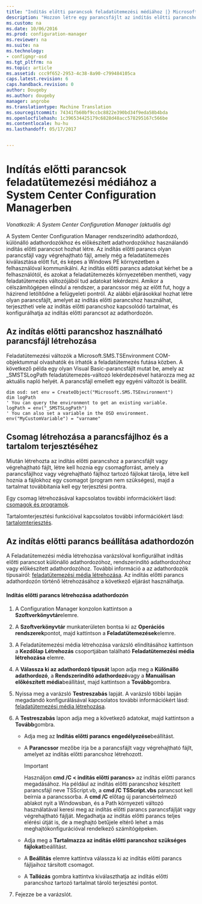 ```yaml
---
title: "Indítás előtti parancsok feladatütemezési médiához |} Microsoft Docs"
description: "Hozzon létre egy parancsfájlt az indítás előtti parancshoz használható, az indítás előtti parancshoz kapcsolódó tartalmat terjeszteni, és konfigurálja az indítás előtti parancs adathordozón."
ms.custom: na
ms.date: 10/06/2016
ms.prod: configuration-manager
ms.reviewer: na
ms.suite: na
ms.technology:
- configmgr-osd
ms.tgt_pltfrm: na
ms.topic: article
ms.assetid: ccc9f652-2953-4c38-8a90-c799484105ca
caps.latest.revision: 6
caps.handback.revision: 0
author: Dougeby
ms.author: dougeby
manager: angrobe
ms.translationtype: Machine Translation
ms.sourcegitcommit: 74341fb60bf9ccbc8822e390bd34f9eda58b4bda
ms.openlocfilehash: 1c396534425179c6828d48acc578295167c566be
ms.contentlocale: hu-hu
ms.lasthandoff: 05/17/2017


---
```

# <a name="prestart-commands-for-task-sequence-media-in-system-center-configuration-manager"></a>Indítás előtti parancsok feladatütemezési médiához a System Center Configuration Managerben

*Vonatkozik: A System Center Configuration Manager (aktuális ág)*

A System Center Configuration Manager rendszerindító adathordozó, különálló adathordozókhoz és előkészített adathordozókhoz használandó indítás előtti parancsot hozhat létre. Az indítás előtti parancs olyan parancsfájl vagy végrehajtható fájl, amely még a feladatütemezés kiválasztása előtt fut, és képes a Windows PE környezetben a felhasználóval kommunikálni. Az indítás előtti parancs adatokat kérhet be a felhasználótól, és azokat a feladatütemezés környezetében mentheti, vagy feladatütemezés változójából tud adatokat lekérdezni. Amikor a célszámítógépen elindul a rendszer, a parancssor még az előtt fut, hogy a házirend letöltődne a felügyeleti pontról. Az alábbi eljárásokkal hozhat létre olyan parancsfájlt, amelyet az indítás előtti parancshoz használhat, terjesztheti vele az indítás előtti parancshoz kapcsolódó tartalmat, és konfigurálhatja az indítás előtti parancsot az adathordozón.  

## <a name="create-a-script-file-to-use-for-the-prestart-command"></a>Az indítás előtti parancshoz használható parancsfájl létrehozása  
 Feladatütemezési változók a Microsoft.SMS.TSEnvironment COM-objektummal olvashatók és írhatók a feladatütemezés futása közben. A következő példa egy olyan Visual Basic-parancsfájlt mutat be, amely az _SMSTSLogPath feladatütemezés-változó lekérdezésével határozza meg az aktuális napló helyét. A parancsfájl emellett egy egyéni változót is beállít.  

```  
dim osd: set env = CreateObject("Microsoft.SMS.TSEnvironment")  
dim logPath  
' You can query the environment to get an existing variable.  
logPath = env("_SMSTSLogPath")  
' You can also set a variable in the OSD environment.  
env("MyCustomVariable") = "varname"  
```  

## <a name="create-a-package-for-the-script-file-and-distribute-the-content"></a>Csomag létrehozása a parancsfájlhoz és a tartalom terjesztéséhez  
 Miután létrehozta az indítás előtti parancshoz a parancsfájlt vagy végrehajtható fájlt, létre kell hoznia egy csomagforrást, amely a parancsfájlhoz vagy végrehajtható fájlhoz tartozó fájlokat tárolja, létre kell hoznia a fájlokhoz egy csomagot (program nem szükséges), majd a tartalmat továbbítania kell egy terjesztési pontra.  

 Egy csomag létrehozásával kapcsolatos további információkért lásd: [csomagok és programok](../../apps/deploy-use/packages-and-programs.md).  

 Tartalomterjesztési funkcióival kapcsolatos további információkért lásd: [tartalomterjesztés](../../core/servers/deploy/configure/deploy-and-manage-content.md#bkmk_distribute).  

## <a name="configure-the-prestart-command-in-media"></a>Az indítás előtti parancs beállítása adathordozón  
 A Feladatütemezési média létrehozása varázslóval konfigurálhat indítás előtti parancsot különálló adathordozóhoz, rendszerindító adathordozóhoz vagy előkészített adathordozóhoz. További információ a az adathordozók típusairól: [feladatütemezési média létrehozása](../deploy-use/create-task-sequence-media.md). Az indítás előtti parancs adathordozón történő létrehozásához a következő eljárást használhatja.  

#### <a name="to-create-a-prestart-command-in-media"></a>Indítás előtti parancs létrehozása adathordozón  

1.  A Configuration Manager konzolon kattintson a **Szoftverkönyvtár**elemre.  

2.  A **Szoftverkönyvtár** munkaterületen bontsa ki az **Operációs rendszerek**pontot, majd kattintson a **Feladatütemezések**elemre.  

3.  A Feladatütemezési média létrehozása varázsló elindításához kattintson a **Kezdőlap** **Létrehozás** csoportjában található **Feladatütemezési média létrehozása** elemre.  

4.  A **Válassza ki az adathordozó típusát** lapon adja meg a **Különálló adathordozó**, a **Rendszerindító adathordozó**vagy a **Manuálisan előkészített média**beállítást, majd kattintson a **Tovább**gombra.  

5.  Nyissa meg a varázsló **Testreszabás** lapját. A varázsló többi lapján megadandó konfigurálásával kapcsolatos további információkért lásd: [feladatütemezési média létrehozása](../deploy-use/create-task-sequence-media.md).  

6.  A **Testreszabás** lapon adja meg a következő adatokat, majd kattintson a **Tovább**gombra.  

    -   Adja meg az **Indítás előtti parancs engedélyezése**beállítást.  

    -   A **Parancssor** mezőbe írja be a parancsfájlt vagy végrehajtható fájlt, amelyet az indítás előtti parancshoz létrehozott.  

        > [!IMPORTANT]  
        >  Használjon **cmd /C < indítás előtti parancs\>**  az indítás előtti parancs megadásához. Ha például az indítás előtti parancshoz készített parancsfájl neve TSScript.vb, a **cmd /C TSScript.vbs** parancsot kell beírnia a parancssorba. A **cmd /C** előtag új parancsértelmező ablakot nyit a Windowsban, és a Path környezeti változó használatával keresi meg az indítás előtti parancs parancsfájlját vagy végrehajtható fájlját. Megadhatja az indítás előtti parancs teljes elérési útját is, de a meghajtó betűjele eltérő lehet a más meghajtókonfigurációval rendelkező számítógépeken.  

    -   Adja meg a **Tartalmazza az indítás előtti parancshoz szükséges fájlokat**beállítást.  

    -   A **Beállítás** elemre kattintva válassza ki az indítás előtti parancs fájljaihoz társított csomagot.  

    -   A **Tallózás** gombra kattintva kiválaszthatja az indítás előtti parancshoz tartozó tartalmat tároló terjesztési pontot.  

7.  Fejezze be a varázslót.  

